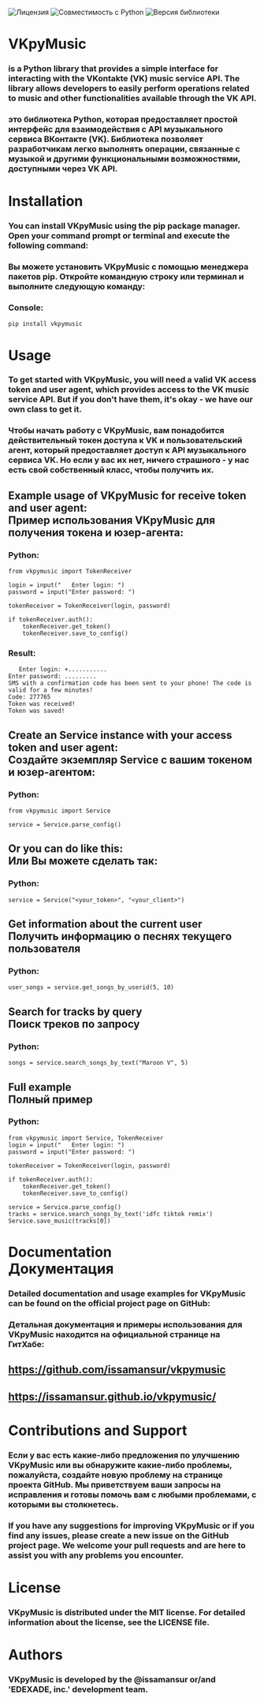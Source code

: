 ![Лицензия](https://img.shields.io/badge/Лицензия-MIT-blue)
![Совместимость с Python](https://img.shields.io/badge/Python-3.0--3.9-blue)
![Версия библиотеки](https://img.shields.io/badge/pip-2.0.4-blue)

# VKpyMusic 
### is a Python library that provides a simple interface for interacting with the VKontakte (VK) music service API. The library allows developers to easily perform operations related to music and other functionalities available through the VK API.
### это библиотека Python, которая предоставляет простой интерфейс для взаимодействия с API музыкального сервиса ВКонтакте (VK). Библиотека позволяет разработчикам легко выполнять операции, связанные с музыкой и другими функциональными возможностями, доступными через VK API.

# Installation
### You can install VKpyMusic using the pip package manager. Open your command prompt or terminal and execute the following command:
### Вы можете установить VKpyMusic с помощью менеджера пакетов pip. Откройте командную строку или терминал и выполните следующую команду:

### Console:
```
pip install vkpymusic
```

# Usage
### To get started with VKpyMusic, you will need a valid VK access token and user agent, which provides access to the VK music service API. But if you don't have them, it's okay - we have our own class to get it.
### Чтобы начать работу с VKpyMusic, вам понадобится действительный токен доступа к VK и пользовательский агент, который предоставляет доступ к API музыкального сервиса VK. Но если у вас их нет, ничего страшного - у нас есть свой собственный класс, чтобы получить их.

## Example usage of VKpyMusic for receive token and user agent:<br>Пример использования VKpyMusic для получения токена и юзер-агента:
### Python:
```
from vkpymusic import TokenReceiver

login = input("   Enter login: ")
password = input("Enter password: ")

tokenReceiver = TokenReceiver(login, password)

if tokenReceiver.auth():
    tokenReceiver.get_token()
    tokenReceiver.save_to_config()
```
### Result:
```
   Enter login: +...........
Enter password: .........
SMS with a confirmation code has been sent to your phone! The code is valid for a few minutes!
Code: 277765
Token was received!
Token was saved!
```
## Create an Service instance with your access token and user agent:<br>Создайте экземпляр Service с вашим токеном и юзер-агентом:
### Python:
```
from vkpymusic import Service

service = Service.parse_config()
```
## Or you can do like this:<br>Или Вы можете сделать так:
### Python:
```
service = Service("<your_token>", "<your_client>")
```

## Get information about the current user<br>Получить информацию о песнях текущего пользователя
### Python:
```
user_songs = service.get_songs_by_userid(5, 10)
```

## Search for tracks by query<br>Поиск треков по запросу
### Python:
```
songs = service.search_songs_by_text("Maroon V", 5)
```

## Full example<br>Полный пример
### Python:
```
from vkpymusic import Service, TokenReceiver
login = input("   Enter login: ")
password = input("Enter password: ")

tokenReceiver = TokenReceiver(login, password)

if tokenReceiver.auth():
    tokenReceiver.get_token()
    tokenReceiver.save_to_config()

service = Service.parse_config()
tracks = service.search_songs_by_text('idfc tiktok remix')
Service.save_music(tracks[0])
```

# Documentation<br>Документация
### Detailed documentation and usage examples for VKpyMusic can be found on the official project page on GitHub: 
### Детальная документация и примеры использования для VKpyMusic находится на официальной странице на ГитХабе: 
## https://github.com/issamansur/vkpymusic
## https://issamansur.github.io/vkpymusic/


# Contributions and Support
### Если у вас есть какие-либо предложения по улучшению VKpyMusic или вы обнаружите какие-либо проблемы, пожалуйста, создайте новую проблему на странице проекта GitHub. Мы приветствуем ваши запросы на исправления и готовы помочь вам с любыми проблемами, с которыми вы столкнетесь.
### If you have any suggestions for improving VKpyMusic or if you find any issues, please create a new issue on the GitHub project page. We welcome your pull requests and are here to assist you with any problems you encounter.

# License
### VKpyMusic is distributed under the MIT license. For detailed information about the license, see the LICENSE file.

# Authors
### VKpyMusic is developed by the @issamansur or/and 'EDEXADE, inc.' development team.
